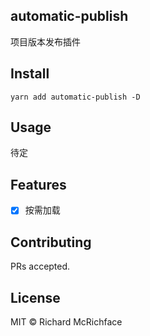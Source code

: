 ## automatic-publish

项目版本发布插件

## Install

```
yarn add automatic-publish -D
```

## Usage

待定

## Features

* [X] 按需加载

## Contributing

PRs accepted.

## License

MIT © Richard McRichface
